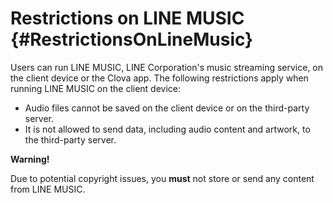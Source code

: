 # Restrictions on LINE MUSIC {#RestrictionsOnLineMusic}

Users can run LINE MUSIC, LINE Corporation's music streaming service, on the client device or the Clova app. The following restrictions apply when running LINE MUSIC on the client device:

* Audio files cannot be saved on the client device or on the third-party server.
* It is not allowed to send data, including audio content and artwork, to the third-party server.

<div class="danger">
  <p><strong>Warning!</strong></p>
  <p>Due to potential copyright issues, you <strong>must</strong> not store or send any content from LINE MUSIC.</p>
</div>
